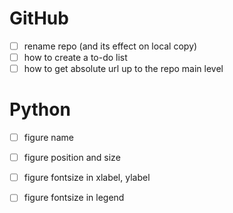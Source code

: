 # GitHub
- [ ] rename repo (and its effect on local copy)
- [ ] how to create a to-do list
- [ ] how to get absolute url up to the repo main level

# Python
- [ ] figure name
- [ ] figure position and size
- [ ] figure fontsize in xlabel, ylabel
- [ ] figure fontsize in legend




